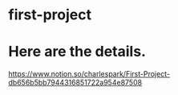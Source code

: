# first-project

# Here are the details.
https://www.notion.so/charlespark/First-Project-db656b5bb7944316851722a954e87508

